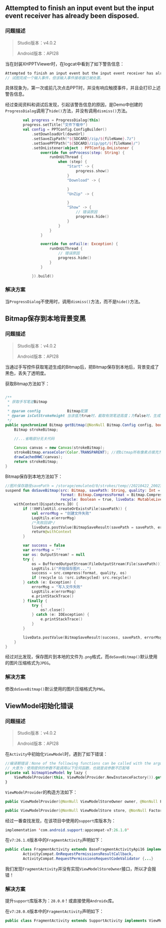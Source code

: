 ## Attempted to finish an input event but the input event receiver has already been disposed.

### 问题描述

> Studio版本：v4.0.2
>
> Android版本：API28

当在封装XHPPTViewer时，在logcat中看到了如下警告信息：

```java
Attempted to finish an input event but the input event receiver has already been disposed.
// 试图完成一个输入事件，但该输入事件接收器已被处置。
```

具体现象为，第一次或前几次点击PPT时，并没有响应触摸事件，并且会打印上述警告信息。

经过查阅资料和调试后发现，引起该警告信息的原因，是Demo中创建的`ProgressDialog`调用了`hide()`方法，并没有调用`dismiss()`方法。

```kotlin
		val progress = ProgressDialog(this)
        progress.setTitle("文件下载中")
        val config = PPTConfig.ConfigBuilder()
            .setDownloadUrl(downUrl)
            .setSaveZipPath("${SDCARD}/zip/${fileName}.7z")
            .setSavePPTPath("${SDCARD}/zip/ppt/${fileName}/")
            .setOnListener(object : PPTConfig.OnListener {
                override fun onProcess(step: String) {
                    runOnUiThread {
                        when (step) {
                            "Start" -> {
                                progress.show()
                            }
                            "Download" -> {

                            }
                            "UnZip" -> {

                            }
                            "Show" -> {
                                // 错误原因
                                progress.hide()
                            }
                        }
                    }
                }

                override fun onFail(e: Exception) {
                    runOnUiThread {
                        // 错误原因
                        progress.hide()
                    }
                }

            }).build()
```

### 解决方案

当`ProgressDialog`不使用时，调用`dismiss()`方法，而不是`hide()`方法。

## Bitmap保存到本地背景变黑

### 问题描述

> Studio版本：v4.0.2
>
> Android版本：API28

当通过手写控件获取笔迹生成的Bitmap后，把Bitmap保存到本地后，背景变成了黑色，丢失了透明度。

获取Bitmap方法如下：

```java

/**
 * 获取手写笔迹Bitmap
 *
 * @param config            Bitmap配置
 * @param isCutStrokeHeight 当该值为true时，截取有效笔迹高度；为false时，生成的bitmap为原始高度
 */
public synchronized Bitmap getBitmap(@NonNull Bitmap.Config config, boolean isCutStrokeHeight) {
    Bitmap strokeBitmap;
    
    //...省略部分无关代码

    Canvas canvas = new Canvas(strokeBitmap);
    strokeBitmap.eraseColor(Color.TRANSPARENT); //把bitmap所有像素点填充为透明
    drawCachedHWC(canvas);
    return strokeBitmap;
}
```

Bitmap保存到本地方法如下：

```kotlin
//图片保存路径savePath = /storage/emulated/0/strokes/temp//20210422_200233_645.png
suspend fun doSaveBitmap(src: Bitmap, savePath: String, quality: Int = 100,
                         format: Bitmap.CompressFormat = Bitmap.CompressFormat.JPEG,
                         recycle: Boolean = true, liveData: MutableLiveData<BitmapSaveResult>) {
    withContext(Dispatchers.IO) {
        if (!XHFileUtil.createOrExistsFile(savePath)) {
            val errorMsg = "创建文件失败"
            LogUtils.e(errorMsg)
            /*失败回调*/
            liveData.postValue(BitmapSaveResult(savePath = savePath, errorMsg = errorMsg))
            return@withContext
        }

        var success = false
        var errorMsg = ""
        var os: OutputStream? = null
        try {
            os = BufferedOutputStream(FileOutputStream(File(savePath)))
            LogUtils.i("开始保存图片...")
            success = src.compress(format, quality, os)
            if (recycle && !src.isRecycled) src.recycle()
        } catch (e: Exception) {
            errorMsg = "写入文件失败"
            LogUtils.e(errorMsg)
            e.printStackTrace()
        } finally {
            try {
                os?.close()
            } catch (e: IOException) {
                e.printStackTrace()
            }
        }

        liveData.postValue(BitmapSaveResult(success, savePath, errorMsg))
    }
}
```

经过对比发现，保存图片到本地的文件为`.png`格式，而`doSaveBitmap()`默认使用的图片压缩格式为`JPEG`。

### 解决方案

修改`doSaveBitmap()`默认使用的图片压缩格式为`PNG`。

## ViewModel初始化错误

### 问题描述

> Studio版本：v4.0.2
>
> Android版本：API28

在`Activity`中初始化`ViewModel`时，遇到了如下错误：

```kotlin
//编译期错误：None of the following functions can be called with the arguments supplied.
// 大意为：使用提供的参数不能调用以下任何函数，也就是说参数不匹配咯
private val bitmapViewModel by lazy {
    ViewModelProvider(this, ViewModelProvider.NewInstanceFactory()).get(BitmapViewModel::class.java)
}
```

`ViewModelProvider`的构造方法如下：

```kotlin
public ViewModelProvider(@NonNull ViewModelStoreOwner owner, @NonNull Factory factory)

public ViewModelProvider(@NonNull ViewModelStore store, @NonNull Factory factory)
```

经过一番查找发现，在该项目中使用的`support`库版本为：

```java
implementation 'com.android.support:appcompat-v7:26.1.0'
```

在`v7:26.1.0`版本中的`FragmentActivity`声明如下：

```java
public class FragmentActivity extends BaseFragmentActivityApi16 implements
        ActivityCompat.OnRequestPermissionsResultCallback,
        ActivityCompat.RequestPermissionsRequestCodeValidator {...}
```

我们发现`FragmentActivity`并没有实现`ViewModelStoreOwner`接口，所以才会报错！

### 解决方案

提升`support`库版本为：`28.0.0`！或直接使用`Androidx`库。

在`v7:28.0.0`版本中的`FragmentActivity`声明如下：

```java
public class FragmentActivity extends SupportActivity implements ViewModelStoreOwner, OnRequestPermissionsResultCallback, RequestPermissionsRequestCodeValidator {...}
```

